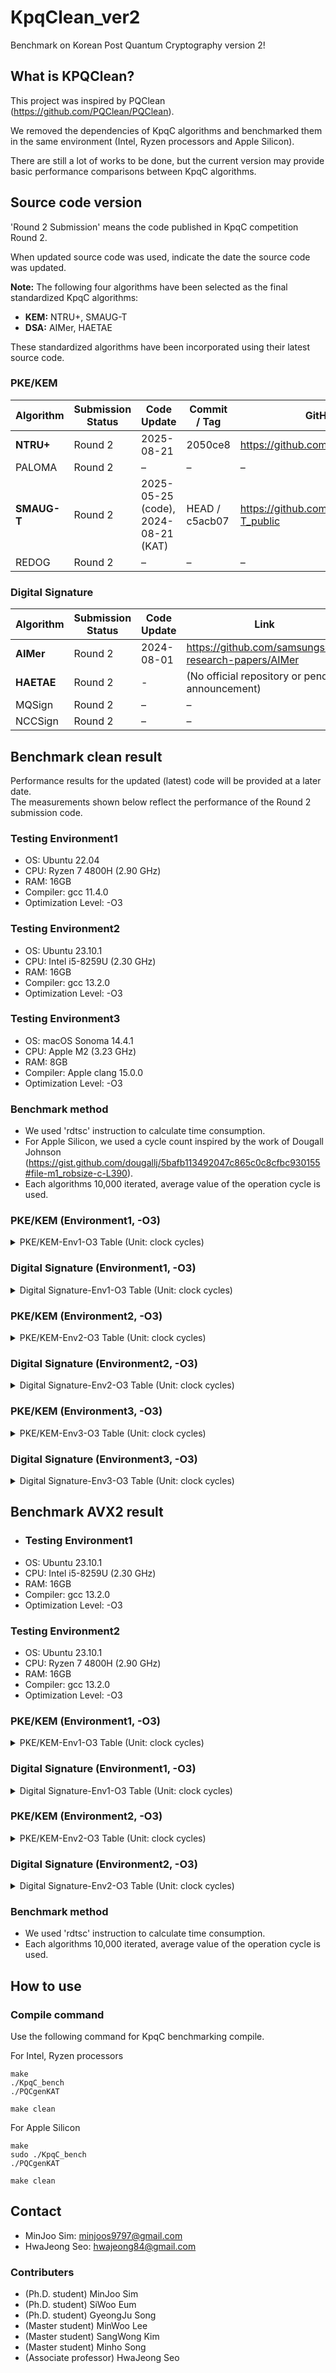 # KpqClean_ver2
Benchmark on Korean Post Quantum Cryptography version 2!

## What is KPQClean?
This project was inspired by PQClean (<https://github.com/PQClean/PQClean>).

We removed the dependencies of KpqC algorithms and benchmarked them in the same environment (Intel, Ryzen processors and Apple Silicon).

There are still a lot of works to be done, but the current version may provide basic performance comparisons between KpqC algorithms.

## Source code version
'Round 2 Submission' means the code published in KpqC competition Round 2.

When updated source code was used, indicate the date the source code was updated.

**Note:** The following four algorithms have been selected as the final standardized KpqC algorithms:  
- **KEM:** NTRU+, SMAUG-T  
- **DSA:** AIMer, HAETAE  

These standardized algorithms have been incorporated using their latest source code.  

### PKE/KEM

| Algorithm   | Submission Status | Code Update                      | Commit / Tag     | GitHub Repository                             |
|-------------|-------------------|----------------------------------|------------------|------------------------------------------------|
| **NTRU+**   | Round 2           | 2025-08-21                       | 2050ce8         | https://github.com/ntruplus/ntruplus/tree/main |
| PALOMA      | Round 2           | –                                | –                | –                                              |
| **SMAUG-T** |  Round 2               | 2025-05-25 (code), 2024-08-21 (KAT) | HEAD / c5acb07   | https://github.com/hmchoe0528/SMAUG-T_public   |
| REDOG       | Round 2           | –                                | –                | –                                              |

### Digital Signature

| Algorithm | Submission Status | Code Update	       | Link                                                    |
|-----------|-------------------|------------|---------------------------------------------------------|
| **AIMer**  |   Round 2             | 2024-08-01            | https://github.com/samsungsds-research-papers/AIMer                         |
| **HAETAE** |  Round 2    |  -       | (No official repository or pending announcement)                           |
| MQSign    |   Round 2         | –          | –                                                       |
| NCCSign   | Round 2            | –          | –                                                       |


## Benchmark clean result
Performance results for the updated (latest) code will be provided at a later date.  
The measurements shown below reflect the performance of the Round 2 submission code.

### Testing Environment1
* OS: Ubuntu 22.04
* CPU: Ryzen 7 4800H (2.90 GHz)
* RAM: 16GB
* Compiler: gcc 11.4.0
* Optimization Level: -O3

### Testing Environment2
* OS: Ubuntu 23.10.1
* CPU: Intel i5-8259U (2.30 GHz)
* RAM: 16GB
* Compiler: gcc 13.2.0
* Optimization Level: -O3

### Testing Environment3
* OS: macOS Sonoma 14.4.1
* CPU: Apple M2 (3.23 GHz)
* RAM: 8GB
* Compiler: Apple clang 15.0.0
* Optimization Level: -O3

### Benchmark method
* We used 'rdtsc' instruction to calculate time consumption.
* For Apple Silicon, we used a cycle count inspired by the work of Dougall Johnson (https://gist.github.com/dougallj/5bafb113492047c865c0c8cfbc930155#file-m1_robsize-c-L390).
* Each algorithms 10,000 iterated, average value of the operation cycle is used.

### PKE/KEM (Environment1, -O3)
<details>
<summary>PKE/KEM-Env1-O3 Table (Unit: clock cycles)</summary>
    
|Algorithm     		|  Keygen(Avr.)			| Encapsulation(Avr.) 	| Decapsulation(Avr.)	|
|-------------: 	| -------------: 		| -------------:		| -------------:		|
|NTRUplus-KEM576			| 253,031 		 		| 85,541	 | 110,140 		 		| 
|NTRUplus-KEM768			| 354,704 		 		| 106,690		|141,220  		 		| 
|NTRUplus-KEM864			| 354,592		 		  |128,823  				| 170,729  		 	| 
|NTRUplus-KEM1152			| 659,905 		 		|164,274  				|219,767  		 		| 
|NTRUplus-PKE576			|329,712  		 		|83,245   				|107,302  		 		| 
|NTRUplus-PKE768			|310,102  		 		|107,632  				|140,803  		 		| 
|NTRUplus-PKE864			| 348,486 		 		|128,465  				|169,804  		 		| 
|NTRUplus-PKE1152			|637,652 		 		  |164,153  				|230,312  		 		| 
|PALOMA-128			        |131,189,151  		|133,345  				| 8,424,379 			| 
|PALOMA-192		            |650,967,499  		|176,834   		  	| 41,793,889  		| 
|PALOMA-256			        | 769,657,392 	  | 215,487				  | 43,735,841 		 	| 
|SMAUG-T1			        | 143,625 		 		| 66,403 				  | 104,474 		 		| 
|SMAUG-T3		            | 193,935 		 		| 243,970 				  | 421,956 		 		| 
|SMAUG-T5			        | 1,566,958 		 		| 1,663,364 				| 1,877,628  		 	| 
|SMAUG-Timer			    | 69,234 		 		| 76,165 				  |112,282  		 		| 
</details>

### Digital Signature (Environment1, -O3)
<details>
<summary>Digital Signature-Env1-O3 Table (Unit: clock cycles)</summary>
 
    
|Algorithm     		|  Keygen(Avr.)			| Sign(Avr.) 	| Verify(Avr.)	|
|-------------: 	| -------------: 		| -------------:		| -------------:		|
|HAETAE-2			            | 1,160,435 		 	| 5,032,357 				| 158,529 		 		| 
|HAETAE-3			            | 2,103,397		 		| 2,739,863 				| 275,419 		 		| 
|HAETAE-5			            | 1,998,427 		 	| 3,369,567 				| 342,870 		 		| 
|AIMer128f		            | 159,134 		 		| 3,742,915 				| 3,545,576 		 	| 
|AIMer128s		            | 108,704 		 		| 26,541,270 				| 27,013,406 		 	| 
|AIMer192f		            | 201,497 		 		| 8,745,805 				| 7,800,523		 	| 
|AIMer192s		            | 187,591 		 		| 65,094,493 			| 62,821,167 		| 
|AIMer256f		            | 413,606 		 		| 16,706,302 				| 15,776,925 		 	| 
|AIMer256s		            | 454,476  		   	| 119,340,970  			| 119,925,648 		| 
|MQSign_MQLR_256_72_46		| 74,764,874 		 	| 463,964  				  | 733,587 		 		| 
|MQSign_MQLR_256_112_72		|286,180,511  		| 1,289,973 				| 2,016,272 		 	| 
|MQSign_MQLR_256_148_96		|750,300,850  	| 2,762,744 				|4,307,611 		 		| 
|MQSign_MQRR_256_72_46		|100,975,612  		| 809,523  				| 706,565 		 	| 
|MQSign_MQRR_256_112_72		|387,732,599  		|2,057,398  				|1,986,691  		 	| 
|MQSign_MQRR_256_148_96		|997,169,889  	|4,298,168   			|4,272,864 		 	| 
|NCCSign-1		            |300,401  		 		| 479,198 				  |285,502   		 		| 
|NCCSign-3		            | 352,126 		 		|600,143  				  | 356,543 		 		| 
|NCCSign-5		            |455,065  		 		|1,585,378  				  |591,947  		 		| 
</details>


### PKE/KEM (Environment2, -O3)
<details>
<summary>PKE/KEM-Env2-O3 Table (Unit: clock cycles)</summary>
    
|Algorithm             |  Keygen(Avr.)            | Encapsulation(Avr.)     | Decapsulation(Avr.)    |
|-------------:     | -------------:         | -------------:        | -------------:        |
|NTRUplus-KEM576            |209,949                    |81,678                  | 108,342                  | 
|NTRUplus-KEM768            |232,394                    | 101,297                 |125,636                   | 
|NTRUplus-KEM864            |228,042                    | 109,680                 |145,575                | 
|NTRUplus-KEM1152            | 558,996                   |152,931               |212,747                | 
|NTRUplus-PKE576            |207,953                    | 78,594              |98,820                   | 
|NTRUplus-PKE768            |234,498                  |102,024              |129,611                   | 
|NTRUplus-PKE864            |223,966                    |110,043                  | 142,710               | 
|NTRUplus-PKE1152            | 558,631                   |151,692               |212,804               | 
|PALOMA-128                  |147,357,235           |87,441               |8,033,779           | 
|PALOMA-192                | 700,965,299          | 136,963              |41,802,948       | 
|PALOMA-256                  |819,112,319           | 200,987                 | 45,735,541      | 
|SMAUG-T1                    |128,685                    |58,942              | 74,463                  | 
|SMAUG-T3                  |176,020                    | 98,497              | 128,148                  | 
|SMAUG-T5                    |233,829                    | 165,370              | 184,943              | 
|SMAUG-Timer                |61,064                    |58,115               | 73,249               | 
</details>
</details>

### Digital Signature (Environment2, -O3)
<details>
<summary>Digital Signature-Env2-O3 Table (Unit: clock cycles)</summary>
 
    
|Algorithm             |  Keygen(Avr.)            | Sign(Avr.)     | Verify(Avr.)    |
|-------------:     | -------------:         | -------------:        | -------------:        |
|HAETAE-2                        |1,067,698                 | 1,866,070                 | 170,103                  | 
|HAETAE-3                        | 2,155,146                 | 7,057,356                  |285,845                   | 
|HAETAE-5                        | 2,225,344              |3,389,114                  | 355,867                  | 
|AIMer128f                    |90,968                     | 3,288,188                  | 2,961,062               | 
|AIMer128s                    | 146,339                    |23,324,902                  |22,820,605           | 
|AIMer192f                    |175,871                   |7,292,073               | 6,832,062              | 
|AIMer192s                    | 223,472                  | 57,739,339               | 56,700,184          | 
|AIMer256f                    | 448,151               | 15,639,023              | 14,820,473          | 
|AIMer256s                    |488,242               | 116,361,684              |114,818,217          | 
|MQSign_MQLR_256_72_46        |70,289,113           |423,941                     |656,693               | 
|MQSign_MQLR_256_112_72        | 270,156,039         |1,138,677                   | 1,709,939              | 
|MQSign_MQLR_256_148_96        |682,362,334       |2,370,417                  |3,454,074               | 
|MQSign_MQRR_256_72_46        | 101,307,620         | 753,662               | 643,609              | 
|MQSign_MQRR_256_112_72        | 372,556,356          | 1,812,867                 |1,747,581                  | 
|MQSign_MQRR_256_148_96        |913,690,602       | 3,660,222              |3,359,634               | 
|NCCSign-1                    | 205,450                  | 1,161,522                    |  288,198                 | 
|NCCSign-3                    | 280,512                 | 884,954                   |  391,048                 | 
|NCCSign-5                    | 416,020                  | 1,049,172                  | 630,294                 | 

</details>

### PKE/KEM (Environment3, -O3)
<details>
<summary>PKE/KEM-Env3-O3 Table (Unit: clock cycles)</summary>
    
|Algorithm     		|  Keygen(Avr.)			| Encapsulation(Avr.) 	| Decapsulation(Avr.)	|
|-------------: 	| -------------: 		| -------------:		| -------------:		|
|NTRUplus-KEM576			| 165,658  		 		| 64,129 				| 75,639 		 		| 
|NTRUplus-KEM768			| 164,191  		 		| 74,306 				| 85,110 		 		| 
|NTRUplus-KEM864			| 173,677  		 		| 84,111 				| 100,120  		 	| 
|NTRUplus-KEM1152			| 415,075  		 		| 110,187  			| 137,234  		 	| 
|NTRUplus-PKE576			| 158,546  		 		| 59,646  			| 68,249 		 		| 
|NTRUplus-PKE768			| 164,528  		 	  | 74,715  			| 85,527 		 		| 
|NTRUplus-PKE864			| 173,810  		 		| 85,018 				| 100,446  		 	| 
|NTRUplus-PKE1152			| 416,032  		 		| 110,185  			| 137,379 		 	| 
|PALOMA-128			      | 117,973,298  		| 58,041  			| 8,063,384  		| 
|PALOMA-192		        | 561,356,686  		| 81,429  			| 39,805,620  	| 
|PALOMA-256			      | 682,457,804  		| 97,059 				| 42,658,333  	| 
|SMAUG-T1			        | 41,363  		 		| 39,849  			| 48,758 		 		| 
|SMAUG-T3		          | 75,708  		 		| 64,798  			| 78,298 		 		| 
|SMAUG-T5			        | 114,736  		 		| 116,486  			| 132,236 		 	| 
|SMAUG-Timer			    | 40,950  		 		| 39,688  			| 47,789  		 	| 
</details>
</details>

### Digital Signature (Environment3, -O3)
<details>
<summary>Digital Signature-Env3-O3 Table (Unit: clock cycles)</summary>
 
    
|Algorithm     		|  Keygen(Avr.)			| Sign(Avr.) 	| Verify(Avr.)	|
|-------------: 	| -------------: 		| -------------:		| -------------:		|
|HAETAE-2			            | 863,297 		 	  | 2,670,407 				| 136,342 		 		| 
|HAETAE-3			            | 1,803,954		 		| 2,138,297				  | 238,286 		 		| 
|HAETAE-5			            | 1,982,518 		 	| 2,619,443 				| 299,583 		 		| 
|AIMer128f		            | 71,406 		 		  | 7,817,433				  | 7,189,155  		 	| 
|AIMer128s		            | 71,503 		 		  | 63,790,236 				| 65,001,324  		| 
|AIMer192f		            | 171,355 		 		| 12,310,116  			| 11,319,655 		 	| 
|AIMer192s		            | 172,591 		 		| 97,870,611 			  | 101,761,394 		| 
|AIMer256f		            | 390,021  		     | 33,221,322			  | 29,626,790  		| 
|AIMer256s		            | 385,169  		    | 249,178,468  			| 253,957,585 		| 
|MQSign_MQLR_256_72_46		| 114,471,983  		| 925,457  				  | 1,389,234 	 		| 
|MQSign_MQLR_256_112_72		| 548,203,425 		| 3,146,747  				| 5,193,515 		 	| 
|MQSign_MQLR_256_148_96		| 1,579,111,570  	| 7,179,713 				| 11,774,727 	 		| 
|MQSign_MQRR_256_72_46		| 140,680,597 		| 1,392,204   			| 1,360,443 		 	| 
|MQSign_MQRR_256_112_72		| 648,075,641  		| 4,831,374 				| 5,081,924		 		| 
|MQSign_MQRR_256_148_96		| 1,816,681,327  	| 11,128,693  			| 12,079,540 	 		| 
|NCCSign-1		            | 167,169 		 		| 706,939				    | 217,624 		 		| 
|NCCSign-3		            | 218,250	 		    | 454,822 				  | 279,255 	 		    | 
|NCCSign-5		            | 337,004 		 		| 1,142,698				  | 445,731	 		    | 

</details>


## Benchmark AVX2 result

* ### Testing Environment1
* OS: Ubuntu 23.10.1
* CPU: Intel i5-8259U (2.30 GHz)
* RAM: 16GB
* Compiler: gcc 13.2.0
* Optimization Level: -O3

### Testing Environment2
* OS: Ubuntu 23.10.1
* CPU: Ryzen 7 4800H (2.90 GHz)
* RAM: 16GB
* Compiler: gcc 13.2.0
* Optimization Level: -O3

### PKE/KEM (Environment1, -O3)
<details>
<summary>PKE/KEM-Env1-O3 Table (Unit: clock cycles)</summary>
    
|Algorithm     		|  Keygen(Avr.)			| Encapsulation(Avr.) 	| Decapsulation(Avr.)	|
|-------------: 	| -------------: 		| -------------:		| -------------:		|
|NTRUplus-KEM576			| 74,709 		| 50,108 				  | 21,075 		 		| 
|NTRUplus-KEM768			| 139,922 		 		|26,990 			    | 17,193 		 		| 
|NTRUplus-KEM864			| 95,277		 		  |57,783  				| 19,382  		 	| 
|NTRUplus-KEM1152			| 159,047 		 		| 38,919 				|25,075  		 		| 
|NTRUplus-PKE576			| 80,669 		 		| 45,700  				|29,788  		 		| 
|NTRUplus-PKE768			|118,228 		 		| 29,529 				| 19,408 		 		| 
|NTRUplus-PKE864			| 95,652 		 		| 46,291 				| 30,918 		 		| 
|NTRUplus-PKE1152			| 156,861		 		  | 38,101 				|25,553  		 		| 
|SMAUG-T1(kem)			        |41,139 		 		|33,704  				  |64,401  		 		| 
|SMAUG-T1(kem 90s)			|70,489 		    |35,396  			|39,227   		 		| 
|SMAUG-T3(kem)		            |64,350 		 		|55,982  				  | 63,344 		 		| 
|SMAUG-T3(kem 90s)			|91,033 		 	|45,414 			|57,594   		 		| 
|SMAUG-T5(kem)			        |146,222  		 		|107,760  				|109,709   		 	|
|SMAUG-T5(kem 90s)			|108,447 		            |62,174   			|85,226  		 		| 

</details>

### Digital Signature (Environment1, -O3)
<details>
<summary>Digital Signature-Env1-O3 Table (Unit: clock cycles)</summary>
 
    
|Algorithm     		|  Keygen(Avr.)			| Sign(Avr.) 	| Verify(Avr.)	|
|-------------: 	| -------------: 		| -------------:		| -------------:		|
|HAETAE-2			|834,651  		 	    |4,946,575   				|67,068   		 		| 
|HAETAE-3			|1,423,068 		 		|374,489   			|128,981   		 		| 
|HAETAE-5			|1,924,879   		 	|1,077,729  			|134,969  		 		| 
|AIMer128f                    |40,172                     |811,275                   |783,010                | 
|AIMer128s                    |93,037                     |5,889,742                  |6,494,209           | 
|AIMer192f                    |99,173                   |2,210,305               |2,131,677               | 
|AIMer192s                    |97,972                   |15,833,475                |15,289,548          | 
|AIMer256f                    |236,956                |4,071,768               |3,980,184           | 
|AIMer256s                    |242,895               |29,154,407               |28,753,363          | 
|MQSign_MQLR_256_72_46		| 3,734,999		| 43,696 				| 35,239 	 		| 
|MQSign_MQLR_256_112_72		| 16,398,700 	| 116,982  			| 112,981 		 	| 
|MQSign_MQLR_256_148_96		| 41,712,325  	| 206,425 				| 218,123	 		| 
|MQSign_MQRR_256_72_46		| 5,821,709 	| 61,466   			| 34,617		 	| 
|MQSign_MQRR_256_112_72		| 24,188,893   	| 165,044 				| 111,455 	 		| 
|MQSign_MQRR_256_148_96		| 59,706,652  	| 307,147  			    | 216,810 	 		| 
|NCCSign-1		    | 246,285  		 		| 250,040  				| 165,103   		 	| 
|NCCSign-3		    | 206,074  		 		| 325,247  				| 210,895  		 		| 
|NCCSign-5		    | 309,736  		 		| 508,632  				| 340,775  		 		| 
</details>

### PKE/KEM (Environment2, -O3)
<details>
<summary>PKE/KEM-Env2-O3 Table (Unit: clock cycles)</summary>
    
|Algorithm     		|  Keygen(Avr.)			| Encapsulation(Avr.) 	| Decapsulation(Avr.)	|
|-------------: 	| -------------: 		| -------------:		| -------------:		|
|NTRUplus-KEM576			|73,798   		|55,179  		    | 19,814 		 		| 
|NTRUplus-KEM768			|140,673   		|37,193 			    |17,330  		 		| 
|NTRUplus-KEM864			|94,406 		 	|51,431   			| 19,302   		 	| 
|NTRUplus-KEM1152			|158,476  		|38,796   			|24,911   		 		| 
|NTRUplus-PKE576			|79,520  	    |61,034   		    |14,639    | 
|NTRUplus-PKE768			|141,808 		 	|26,999   			|17,558  		 		| 
|NTRUplus-PKE864			|80,727  		|64,812   			|21,408  		 		| 
|NTRUplus-PKE1152			| 158,938		 	|44,797   			|26,357  		 		| 
|SMAUG-T1(kem)			    | 131,751		|48,594  			|55,682  		 		| 
|SMAUG-T1(kem 90s)			|72,566 		    |74,438  			|42,832   		 		| 
|SMAUG-T3(kem)		            |162,901 		 	|74,948   			|91,347   		 		| 
|SMAUG-T3(kem 90s)			|132,416 		 	|69,773  			| 67,223  		 		| 
|SMAUG-T5(kem)			        | 224,491 		| 135,314  			| 156,083   		 	| 
|SMAUG-T5(kem 90s)			|153,995 		|76,148   			|102,099  		 		| 
</details>

### Digital Signature (Environment2, -O3)
<details>
<summary>Digital Signature-Env2-O3 Table (Unit: clock cycles)</summary>
 
    
|Algorithm     		|  Keygen(Avr.)			| Sign(Avr.) 	| Verify(Avr.)	|
|-------------: 	| -------------: 		| -------------:		| -------------:		|
|HAETAE-2			| 829,349 		 	    |699,815   				|71,242  		 		| 
|HAETAE-3			|1,463,470 		 		| 391,344 			|113,329  		 		| 
|HAETAE-5			|1,902,225  		 	| 439,008 				|134,080  		 		| 
|AIMer128f                    |109,474                     |988,392                   | 990,973               | 
|AIMer128s                    |126,120                     |7,384,692                  |7,334,755           | 
|AIMer192f                    |199,741                   | 2,693,700              |2,674,129               | 
|AIMer192s                    | 211,196                  |20,005,582                | 19,914,200         | 
|AIMer256f                    | 359,442               |5,216,095               |5,184,187           | 
|AIMer256s                    | 294,201              |42,617,762               | 42,199,394         | 
|MQSign_MQLR_256_72_46		|3,737,246 		|46,147  				|35,451  	 		| 
|MQSign_MQLR_256_112_72		|16,810,793  		|126,525   			|117,008   		 	| 
|MQSign_MQLR_256_148_96		|44,255,025   	|211,273  				| 219,523	 		| 
|MQSign_MQRR_256_72_46		|5,690,604  		| 63,070   			|35,065 		 	| 
|MQSign_MQRR_256_112_72		|24,379,382   	| 179,025 				| 120,588	 		| 
|MQSign_MQRR_256_148_96		|61,059,896   	| 300,749  			    | 237,074	 		| 
|NCCSign-1		    | 226,966 		 		| 248,743  				| 163,753  		 		| 
|NCCSign-3		    |233,022  		 		|327,080  				|  213,619		 		| 
|NCCSign-5		    | 398,589 		 		|509,618  				| 341,277 		 		| 
</details>


### Benchmark method
* We used 'rdtsc' instruction to calculate time consumption.
* Each algorithms 10,000 iterated, average value of the operation cycle is used.


## How to use
### Compile command
Use the following command for KpqC benchmarking compile.

For Intel, Ryzen processors

    make
    ./KpqC_bench
    ./PQCgenKAT
    
    make clean

For Apple Silicon

    make
    sudo ./KpqC_bench
    ./PQCgenKAT
    
    make clean

## Contact
* MinJoo Sim: <minjoos9797@gmail.com>
* HwaJeong Seo: <hwajeong84@gmail.com>

### Contributers
* (Ph.D. student) MinJoo Sim
* (Ph.D. student) SiWoo Eum
* (Ph.D. student) GyeongJu Song
* (Master student) MinWoo Lee
* (Master student) SangWong Kim
* (Master student) Minho Song
* (Associate professor) HwaJeong Seo

    
